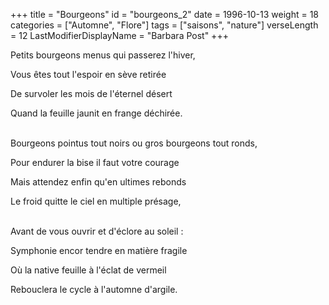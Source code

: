 +++
title = "Bourgeons"
id = "bourgeons_2"
date = 1996-10-13
weight = 18
categories = ["Automne", "Flore"]
tags = ["saisons", "nature"]
verseLength = 12
LastModifierDisplayName = "Barbara Post"
+++

Petits bourgeons menus qui passerez l'hiver,

Vous êtes tout l'espoir en sève retirée

De survoler les mois de l'éternel désert

Quand la feuille jaunit en frange déchirée.

 \
Bourgeons pointus tout noirs ou gros bourgeons tout ronds,

Pour endurer la bise il faut votre courage

Mais attendez enfin qu'en ultimes rebonds

Le froid quitte le ciel en multiple présage,

 \
Avant de vous ouvrir et d'éclore au soleil :

Symphonie encor tendre en matière fragile

Où la native feuille à l'éclat de vermeil

Rebouclera le cycle à l'automne d'argile.
